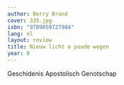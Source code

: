 ```yaml
---
author: Berry Brand
cover: 335.jpg
isbn: "9789059727984"
lang: nl
layout: review
title: Nieuw licht o poude wegen
year: 0
---
```


Geschidenis Apostolisch Genotschap
